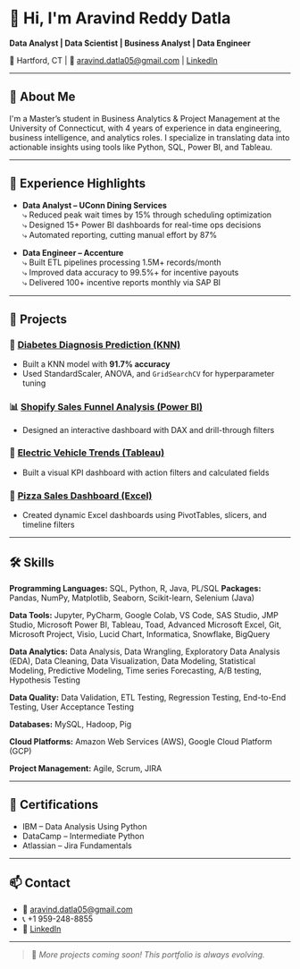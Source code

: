 # 👋 Hi, I'm Aravind Reddy Datla

**Data Analyst | Data Scientist | Business Analyst | Data Engineer**

📍 Hartford, CT | 📧 aravind.datla05@gmail.com | [LinkedIn](https://www.linkedin.com/in/aravind-reddy-datla)

---

## 🧠 About Me

I'm a Master’s student in Business Analytics & Project Management at the University of Connecticut, with 4 years of experience in data engineering, business intelligence, and analytics roles. I specialize in translating data into actionable insights using tools like Python, SQL, Power BI, and Tableau.

---

## 💼 Experience Highlights

- **Data Analyst – UConn Dining Services**  
  ⤷ Reduced peak wait times by 15% through scheduling optimization  
  ⤷ Designed 15+ Power BI dashboards for real-time ops decisions  
  ⤷ Automated reporting, cutting manual effort by 87%

- **Data Engineer – Accenture**  
  ⤷ Built ETL pipelines processing 1.5M+ records/month  
  ⤷ Improved data accuracy to 99.5%+ for incentive payouts  
  ⤷ Delivered 100+ incentive reports monthly via SAP BI

---

## 🚀 Projects

### 🔬 [Diabetes Diagnosis Prediction (KNN)](knn-diabetes-diagnosis)
- Built a KNN model with **91.7% accuracy**
- Used StandardScaler, ANOVA, and `GridSearchCV` for hyperparameter tuning

### 📊 [Shopify Sales Funnel Analysis (Power BI)](shopify-sales-powerbi)
- Designed an interactive dashboard with DAX and drill-through filters

### 🚗 [Electric Vehicle Trends (Tableau)](ev-trends-tableau)
- Built a visual KPI dashboard with action filters and calculated fields
  
### 🍕 [Pizza Sales Dashboard (Excel)](pizza-sales-excel-dashboard)
- Created dynamic Excel dashboards using PivotTables, slicers, and timeline filters

---

## 🛠️ Skills


**Programming Languages:** SQL, Python, R, Java, PL/SQL
**Packages:** Pandas, NumPy, Matplotlib, Seaborn, Scikit-learn, Selenium (Java)	

**Data Tools:** Jupyter, PyCharm, Google Colab, VS Code, SAS Studio, JMP Studio, Microsoft Power BI, Tableau, Toad, Advanced Microsoft Excel, Git, Microsoft Project, Visio, Lucid Chart, Informatica, Snowflake, BigQuery

**Data Analytics:** Data Analysis, Data Wrangling, Exploratory Data Analysis (EDA), Data Cleaning, Data Visualization, Data Modeling, Statistical Modeling, Predictive Modeling, Time series Forecasting, A/B testing, Hypothesis Testing

**Data Quality:** Data Validation, ETL Testing, Regression Testing, End-to-End Testing, User Acceptance Testing

**Databases:** MySQL, Hadoop, Pig

**Cloud Platforms:** Amazon Web Services (AWS), Google Cloud Platform (GCP)

**Project Management:** Agile, Scrum, JIRA


---

## 📜 Certifications

- IBM – Data Analysis Using Python  
- DataCamp – Intermediate Python  
- Atlassian – Jira Fundamentals

---

## 📫 Contact

- 📧 aravind.datla05@gmail.com
- 📞 +1 959-248-8855
- 💼 [LinkedIn](https://www.linkedin.com/in/aravind-reddy-datla)

---

> 🔄 *More projects coming soon! This portfolio is always evolving.*
